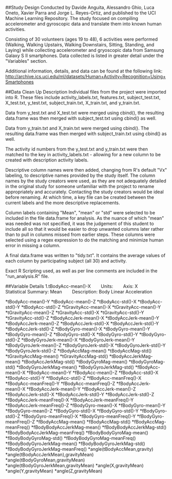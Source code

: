 ##Study Design
Conducted by Davide Anguita, Alessandro Ghio, Luca Oneto, Xavier Parra and Jorge L. Reyes-Ortiz, and published to the UCI Machine Learning Repository. The study focused on compiling accelerometer and gyroscopic data and translate them into known human activities.

Consisting of 30 volunteers (ages 19 to 48), 6 activities were performed (Walking, Walking Upstairs, Walking Downstairs, Sitting, Standing, and Laying) while collecting accelerometer and gryoscopic data from Samsung Galaxy S II smartphones. Data collected is listed in greater detail under the "Variables" section.


Additional information, details, and data can be found at the following link: 
http://archive.ics.uci.edu/ml/datasets/Human+Activity+Recognition+Using+Smartphones



##Data Clean Up Description
Individual files from the project were imported into R. These files include activity_labels.txt, features.txt, subject_test.txt, X_test.txt, y_test.txt, subject_train.txt, X_train.txt, and y_train.txt.

Data from y_test.txt and X_test.txt were merged using cbind(), the resulting data.frame was then merged with subject_test.txt using cbind() as well.

Data from y_train.txt and X_train.txt were merged using cbind(). The resulting data.frame was then merged with subject_train.txt using cbind() as well.

The activity id numbers from the y_test.txt and y_train.txt were then matched to the key in activity_labels.txt - allowing for a new column to be created with description activity labels.

Descriptive column names were then added, changing from R's default "Vx" labeling, to descriptive names provided by the study itself. The column names by the study creators were used, as they are not adequately detailed in the original study for someone unfamiliar with the project to rename appropriately and accurately. Contacting the study creators would be ideal before renaming. At which time, a key file can be created between the current labels and the more descriptive replacements.

Column labels containing "Mean", "mean" or "std" were selected to be included in the file data.frame for analysis. As the nuance of which "mean" was needed was not specified, it was the judgement of this student to include all so that it would be easier to drop unwanted columns later rather than to pull in columns missed from earlier steps. These columns were selected using a regex expression to do the matching and minimize human error in missing a column.

A final data.frame was written to "tidy.txt". It contains the average values of each column by participating subject (all 30) and activity. 

Exact R Scripting used, as well as per line comments are included in the "run_analysis.R" file.


##Variable Details
1.tBodyAcc-mean()-X
&nbsp;&nbsp;&nbsp;&nbsp;&nbsp;&nbsp; Units:
&nbsp;&nbsp;&nbsp;&nbsp;&nbsp;&nbsp; Axis: X
&nbsp;&nbsp;&nbsp;&nbsp;&nbsp;&nbsp; Statistical Summary: Mean
&nbsp;&nbsp;&nbsp;&nbsp;&nbsp;&nbsp; Description: Body Linear Acceleration

*tBodyAcc-mean()-Y
*tBodyAcc-mean()-Z
*tBodyAcc-std()-X
*tBodyAcc-std()-Y
*tBodyAcc-std()-Z
*tGravityAcc-mean()-X
*tGravityAcc-mean()-Y
*tGravityAcc-mean()-Z
*tGravityAcc-std()-X
*tGravityAcc-std()-Y
*tGravityAcc-std()-Z
*tBodyAccJerk-mean()-X
*tBodyAccJerk-mean()-Y
*tBodyAccJerk-mean()-Z
*tBodyAccJerk-std()-X
*tBodyAccJerk-std()-Y
*tBodyAccJerk-std()-Z
*tBodyGyro-mean()-X
*tBodyGyro-mean()-Y
*tBodyGyro-mean()-Z
*tBodyGyro-std()-X
*tBodyGyro-std()-Y
*tBodyGyro-std()-Z
*tBodyGyroJerk-mean()-X
*tBodyGyroJerk-mean()-Y
*tBodyGyroJerk-mean()-Z
*tBodyGyroJerk-std()-X
*tBodyGyroJerk-std()-Y
*tBodyGyroJerk-std()-Z
*tBodyAccMag-mean()
*tBodyAccMag-std()
*tGravityAccMag-mean()
*tGravityAccMag-std()
*tBodyAccJerkMag-mean()
*tBodyAccJerkMag-std()
*tBodyGyroMag-mean()
*tBodyGyroMag-std()
*tBodyGyroJerkMag-mean()
*tBodyGyroJerkMag-std()
*fBodyAcc-mean()-X
*fBodyAcc-mean()-Y
*fBodyAcc-mean()-Z
*fBodyAcc-std()-X
*fBodyAcc-std()-Y
*fBodyAcc-std()-Z
*fBodyAcc-meanFreq()-X
*fBodyAcc-meanFreq()-Y
*fBodyAcc-meanFreq()-Z
*fBodyAccJerk-mean()-X
*fBodyAccJerk-mean()-Y
*fBodyAccJerk-mean()-Z
*fBodyAccJerk-std()-X
*fBodyAccJerk-std()-Y
*fBodyAccJerk-std()-Z
*fBodyAccJerk-meanFreq()-X
*fBodyAccJerk-meanFreq()-Y
*fBodyAccJerk-meanFreq()-Z
*fBodyGyro-mean()-X
*fBodyGyro-mean()-Y
*fBodyGyro-mean()-Z
*fBodyGyro-std()-X
*fBodyGyro-std()-Y
*fBodyGyro-std()-Z
*fBodyGyro-meanFreq()-X
*fBodyGyro-meanFreq()-Y
*fBodyGyro-meanFreq()-Z
*fBodyAccMag-mean()
*fBodyAccMag-std()
*fBodyAccMag-meanFreq()
*fBodyBodyAccJerkMag-mean()
*fBodyBodyAccJerkMag-std()
*fBodyBodyAccJerkMag-meanFreq()
*fBodyBodyGyroMag-mean()
*fBodyBodyGyroMag-std()
*fBodyBodyGyroMag-meanFreq()
*fBodyBodyGyroJerkMag-mean()
*fBodyBodyGyroJerkMag-std()
*fBodyBodyGyroJerkMag-meanFreq()
*angle(tBodyAccMean,gravity)
*angle(tBodyAccJerkMean),gravityMean)
*angle(tBodyGyroMean,gravityMean)
*angle(tBodyGyroJerkMean,gravityMean)
*angle(X,gravityMean)
*angle(Y,gravityMean)
*angle(Z,gravityMean)
